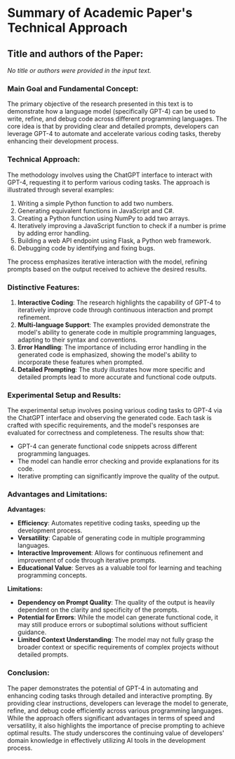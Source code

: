 # Summary of Academic Paper's Technical Approach

## Title and authors of the Paper:

*No title or authors were provided in the input text.*

### Main Goal and Fundamental Concept:

The primary objective of the research presented in this text is to demonstrate how a language model (specifically GPT-4) can be used to write, refine, and debug code across different programming languages. The core idea is that by providing clear and detailed prompts, developers can leverage GPT-4 to automate and accelerate various coding tasks, thereby enhancing their development process.

### Technical Approach:

The methodology involves using the ChatGPT interface to interact with GPT-4, requesting it to perform various coding tasks. The approach is illustrated through several examples:

1. Writing a simple Python function to add two numbers.
1. Generating equivalent functions in JavaScript and C#.
1. Creating a Python function using NumPy to add two arrays.
1. Iteratively improving a JavaScript function to check if a number is prime by adding error handling.
1. Building a web API endpoint using Flask, a Python web framework.
1. Debugging code by identifying and fixing bugs.

The process emphasizes iterative interaction with the model, refining prompts based on the output received to achieve the desired results.

### Distinctive Features:

1. **Interactive Coding**: The research highlights the capability of GPT-4 to iteratively improve code through continuous interaction and prompt refinement.
1. **Multi-language Support**: The examples provided demonstrate the model's ability to generate code in multiple programming languages, adapting to their syntax and conventions.
1. **Error Handling**: The importance of including error handling in the generated code is emphasized, showing the model's ability to incorporate these features when prompted.
1. **Detailed Prompting**: The study illustrates how more specific and detailed prompts lead to more accurate and functional code outputs.

### Experimental Setup and Results:

The experimental setup involves posing various coding tasks to GPT-4 via the ChatGPT interface and observing the generated code. Each task is crafted with specific requirements, and the model's responses are evaluated for correctness and completeness. The results show that:

- GPT-4 can generate functional code snippets across different programming languages.
- The model can handle error checking and provide explanations for its code.
- Iterative prompting can significantly improve the quality of the output.

### Advantages and Limitations:

**Advantages:**

- **Efficiency**: Automates repetitive coding tasks, speeding up the development process.
- **Versatility**: Capable of generating code in multiple programming languages.
- **Interactive Improvement**: Allows for continuous refinement and improvement of code through iterative prompts.
- **Educational Value**: Serves as a valuable tool for learning and teaching programming concepts.

**Limitations:**

- **Dependency on Prompt Quality**: The quality of the output is heavily dependent on the clarity and specificity of the prompts.
- **Potential for Errors**: While the model can generate functional code, it may still produce errors or suboptimal solutions without sufficient guidance.
- **Limited Context Understanding**: The model may not fully grasp the broader context or specific requirements of complex projects without detailed prompts.

### Conclusion:

The paper demonstrates the potential of GPT-4 in automating and enhancing coding tasks through detailed and interactive prompting. By providing clear instructions, developers can leverage the model to generate, refine, and debug code efficiently across various programming languages. While the approach offers significant advantages in terms of speed and versatility, it also highlights the importance of precise prompting to achieve optimal results. The study underscores the continuing value of developers' domain knowledge in effectively utilizing AI tools in the development process.
